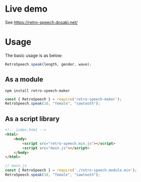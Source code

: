 # Live demo
See https://retro-speech.dosaki.net/

# Usage

The basic usage is as below:

```javascript
RetroSpeech.speak(length, gender, wave);
```

## As a module

```shell
npm install retro-speech-maker
```

```javascript
const { RetroSpeech } = require('retro-speech-maker');
RetroSpeech.speak(10, "female", "sawtooth");
```

## As a script library

```html
<!-- index.html -->
<html>
    <body>
        <script src="retro-speech.min.js"></script>
        <script src="main.js"></script>
    </body>
</html>
```

```javascript
// main.js
const { RetroSpeech } = require('./retro-speech.module.min');
RetroSpeech.speak(10, "female", "sawtooth");
```